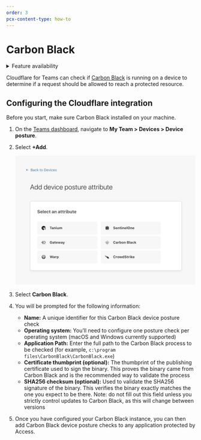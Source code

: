 ```yaml
---
order: 3
pcx-content-type: how-to
---
```


# Carbon Black

<details>
<summary>Feature availability</summary>
<div>

| Operating Systems | [WARP mode required](/connections/connect-devices/warp#warp-client-modes) | Minimum WARP version required    | [Teams plans](https://www.cloudflare.com/teams-pricing/) |
| ----------------- | ------------------------------------------------------------------------- | -------------------------------- | -------------------------------------------------------- |
| macOS, Windows    | WARP with Gateway                                                         | macOS: 1.4.34, Windows: 1.4.33.0 | All plans                                                |

</div>
</details>

Cloudflare for Teams can check if [Carbon Black](https://www.carbonblack.com/) is running on a device to determine if a request should be allowed to reach a protected resource.

## Configuring the Cloudflare integration

Before you start, make sure Carbon Black installed on your machine.

1. On the [Teams dashboard](https://dash.teams.cloudflare.com), navigate to **My Team > Devices > Device posture**.

1. Select **+Add**.

   ![Device posture attributes](../../static/documentation/identity/devices/device-posture-partners.png)

1. Select **Carbon Black**.

1. You will be prompted for the following information:

   - **Name:** A unique identifier for this Carbon Black device posture check
   - **Operating system:** You’ll need to configure one posture check per operating system (macOS and Windows currently supported)
   - **Application Path:** Enter the full path to the Carbon Black process to be checked (for example, `c:\program files\CarbonBlack\CarbonBlack.exe`)
   - **Certificate thumbprint (optional):** The thumbprint of the publishing certificate used to sign the binary. This proves the binary came from Carbon Black and is the recommended way to validate the process
   - **SHA256 checksum (optional):** Used to validate the SHA256 signature of the binary. This verifies the binary exactly matches the one you expect to be there. Note: do not fill out this field unless you strictly control updates to Carbon Black, as this will change between versions

1. Once you have configured your Carbon Black instance, you can then add Carbon Black device posture checks to any application protected by Access.
